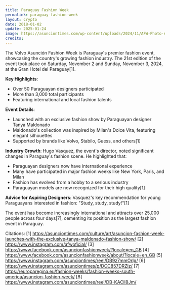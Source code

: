 ```yaml
---
title: Paraguay Fashion Week
permalink: paraguay-fashion-week
layout: crypto
date: 2018-01-02
update: 2025-01-24
image: https://asunciontimes.com/wp-content/uploads/2024/11/AFW-Photo-A-770x433.jpg
credits:
---
```


The Volvo Asunción Fashion Week is Paraguay's premier fashion event, showcasing the country's growing fashion industry. The 21st edition of the event took place on Saturday, November 2 and Sunday, November 3, 2024, at the Gran Hotel del Paraguay[1].

**Key Highlights**:
- Over 50 Paraguayan designers participated
- More than 3,000 total participants
- Featuring international and local fashion talents

**Event Details**:
- Launched with an exclusive fashion show by Paraguayan designer Tanya Maldonado
- Maldonado's collection was inspired by Milan's Dolce Vita, featuring elegant silhouettes
- Supported by brands like Volvo, Stabilo, Guess, and others[1]

**Industry Growth**:
Hugo Vasquez, the event's director, noted significant changes in Paraguay's fashion scene. He highlighted that:
- Paraguayan designers now have international experience
- Many have participated in major fashion weeks like New York, Paris, and Milan
- Fashion has evolved from a hobby to a serious industry
- Paraguayan models are now recognized for their high quality[1]

**Advice for Aspiring Designers**:
Vasquez's key recommendation for young Paraguayans interested in fashion: "Study, study, study!"[1]

The event has become increasingly international and attracts over 25,000 people across four days[7], cementing its position as the largest fashion event in Paraguay.

Citations:
[1] https://asunciontimes.com/culture/art/asuncion-fashion-week-launches-with-the-exclusive-tanya-maldonado-fashion-show/
[2] https://www.instagram.com/afwoficial/
[3] https://www.facebook.com/asuncionfashionweek/?locale=en_GB
[4] https://www.facebook.com/asuncionfashionweek/about/?locale=en_GB
[5] https://www.instagram.com/asunciontimes/reel/DB9z7mmOrlg/
[6] https://www.instagram.com/asunciontimes/p/DCC857DRZIz/
[7] https://europaregina.eu/fashion-weeks/fashion-weeks-south-america/asuncion-fashion-week/
[8] https://www.instagram.com/asunciontimes/reel/DB-KACiI8Jm/
